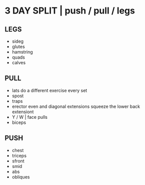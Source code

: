 # 3 DAY SPLIT | push / pull / legs

## LEGS

- sideg
- glutes
- hamstring
- quads
- calves

## PULL

- lats 
    do a different exercise every set
- spost 
- traps 
- erector
    even and diagonal extensions
    squeeze the lower back extensiont
- Y / W | face pulls
- biceps 

## PUSH

- chest
- triceps
- sfront
- smid
- abs
- obliques

